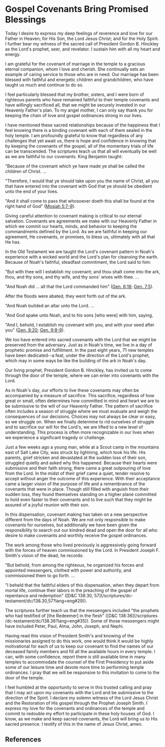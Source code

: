 # Gospel Covenants Bring Promised Blessings

Today I desire to express my deep feelings of reverence and love for our
Father in Heaven; for His Son, the Lord Jesus Christ; and for the Holy Spirit.
I further bear my witness of the sacred call of President Gordon B. Hinckley
as the Lord's prophet, seer, and revelator. I sustain him with all my heart
and energy.

I am grateful for the covenant of marriage in the temple to a gracious eternal
companion, whom I love and cherish. She continually sets an example of caring
service to those who are in need. Our marriage has been blessed with faithful
and energetic children and grandchildren, who have taught us much and continue
to do so.

I feel particularly blessed that my brother, sisters, and I were born of
righteous parents who have remained faithful to their temple covenants and
have willingly sacrificed all, that we might be securely invested in our
Heavenly Father's plan. To my angel mother, I can only say thank you for
keeping the chain of love and gospel ordinances strong in our lives.

I have mentioned these sacred relationships because of the happiness that I
feel knowing there is a binding covenant with each of them sealed in the holy
temple. I am profoundly grateful to know that regardless of any challenges
that yet await us, there is hope and confidence in knowing that by keeping the
covenants of the gospel, all of the momentary trials of life can be
transcended. The scriptures teach us that all will eventually be well as we
are faithful to our covenants. King Benjamin taught:

"Because of the covenant which ye have made ye shall be called the children of
Christ. ...

"Therefore, I would that ye should take upon you the name of Christ, all you
that have entered into the covenant with God that ye should be obedient unto
the end of your lives.

"And it shall come to pass that whosoever doeth this shall be found at the
right hand of God" ([Mosiah 5:7-9](/scriptures/bofm/mosiah/5.7-9?lang=eng#6)).

Giving careful attention to covenant making is critical to our eternal
salvation. Covenants are agreements we make with our Heavenly Father in which
we commit our hearts, minds, and behavior to keeping the commandments defined
by the Lord. As we are faithful in keeping our agreement, He covenants, or
promises, to bless us, ultimately with all that He has.

In the Old Testament we are taught the Lord's covenant pattern in Noah's
experience with a wicked world and the Lord's plan for cleansing the earth.
Because of Noah's faithful, steadfast commitment, the Lord said to him:

"But with thee will I establish my covenant; and thou shalt come into the ark,
thou, and thy sons, and thy wife, and thy sons' wives with thee. ...

"And Noah did ... all that the Lord commanded him" ([Gen.
6:18](/scriptures/ot/gen/6.18?lang=eng#17); [Gen.
7:5](/scriptures/ot/gen/7.5?lang=eng#4)).

After the floods were abated, they went forth out of the ark.

"And Noah builded an altar unto the Lord. ...

"And God spake unto Noah, and to his sons [who were] with him, saying,

"And I, behold, I establish my covenant with you, and with your seed after
you" ([Gen. 8:20](/scriptures/ot/gen/8.20?lang=eng#19); [Gen.
9:8-9](/scriptures/ot/gen/9.8-9?lang=eng#7)).

We too have entered into sacred covenants with the Lord that we might be
preserved from the adversary. Just as in Noah's time, we live in a day of
prophetic promise and fulfillment. In the past eight years, 71 new temples
have been dedicated--a feat, under the direction of the Lord's prophet, which
may in some ways be like the building of the ark in Noah's day.

Our living prophet, President Gordon B. Hinckley, has invited us to come
through the door of the temple, where we can enter into covenants with the
Lord.

As in Noah's day, our efforts to live these covenants may often be accompanied
by a measure of sacrifice. This sacrifice, regardless of how great or small,
often determines how committed in mind and heart we are to be submissive to
the will of our Heavenly Father. The pattern of sacrifice often includes a
season of struggle where we must evaluate and weigh the consequences of our
decisions. Choices may not always be clear or easy, so we struggle on. When we
finally determine to rid ourselves of struggle and to sacrifice our will for
the Lord's, we are lifted to a new level of understanding. This process is
often more recognizable in our lives when we experience a significant tragedy
or challenge.

Just a few weeks ago a young man, while at a Scout camp in the mountains east
of Salt Lake City, was struck by lightning, which took his life. His parents,
grief stricken and devastated at the sudden loss of their son, struggled
quietly and asked why this happened. Because their hearts were submissive and
their faith strong, there came a great outpouring of love from the Lord. In
the midst of their grief came a quiet, tender resolve to accept without anger
the outcome of this experience. With their acceptance came a larger vision of
the purpose of life and a remembrance of the covenants that were in place.
Though still filled with anguish from their sudden loss, they found themselves
standing on a higher plane committed to hold even faster to their covenants
and to live such that they might be assured of a joyful reunion with their
son.

In this dispensation, covenant making has taken on a new perspective different
from the days of Noah. We are not only responsible to make covenants for
ourselves, but additionally we have been given the responsibility to search
out our kindred dead and open the door for all who desire to make covenants
and worthily receive the gospel ordinances.

The work among those who lived previously is aggressively going forward with
the forces of heaven commissioned by the Lord. In President Joseph F. Smith's
vision of the dead, he records:

"But behold, from among the righteous, he organized his forces and appointed
messengers, clothed with power and authority, and commissioned them to go
forth. ...

"I beheld that the faithful elders of this dispensation, when they depart from
mortal life, continue their labors in the preaching of the gospel of
repentance and redemption" ([D&amp;C 138:30, 57](/scriptures/dc-
testament/dc/138.30,57?lang=eng#29)).

The scriptures further teach us that the messengers included "the prophets who
had testified of [the Redeemer] in the flesh" ([D&amp;C 138:36](/scriptures
/dc-testament/dc/138.36?lang=eng#35)). Some of those messengers might have
included Peter, Paul, Alma, John, Joseph, and Nephi.

Having read this vision of President Smith's and knowing of the missionaries
assigned to do this work, one would think it would be highly motivational for
each of us to keep our covenant to find the names of our deceased family
members and fill all the available hours in every temple. I can, with some
confidence, report there is still available time in many temples to
accommodate the counsel of the First Presidency to put aside some of our
leisure time and devote more time to performing temple ordinances. I pray that
we will be responsive to this invitation to come to the door of the temple.

I feel humbled at the opportunity to serve in this trusted calling and pray
that I may act upon my covenants with the Lord and be submissive to the
direction of the Spirit. I declare my solemn witness of the Lord Jesus Christ
and the Restoration of His gospel through the Prophet Joseph Smith. I express
my love for the covenants and ordinances of the temple and commit to redouble
my effort to participate in these holy houses of God. I know, as we make and
keep sacred covenants, the Lord will bring us to His sacred presence. I
testify of this in the name of Jesus Christ, amen.

## References

